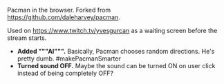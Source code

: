 Pacman in the browser. Forked from https://github.com/daleharvey/pacman.

Used on https://www.twitch.tv/yvesgurcan as a waiting screen before the stream starts.

- **Added """AI""".** Basically, Pacman chooses random directions. He's pretty dumb. #makePacmanSmarter
- **Turned sound OFF.** Maybe the sound can be turned ON on user click instead of being completely OFF?

